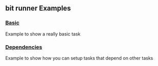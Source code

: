 ## bit runner Examples

### [Basic](https://github.com/MiguelCastillo/bit-runner/tree/master/example/basic)
Example to show a really basic task

### [Dependencies](https://github.com/MiguelCastillo/bit-runner/tree/master/example/dependencies)
Example to show how you can setup tasks that depend on other tasks
